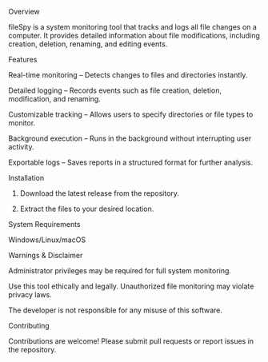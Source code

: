 Overview

fileSpy is a system monitoring tool that tracks and logs all file changes on a computer. It provides detailed information about file modifications, including creation, deletion, renaming, and editing events.

Features

Real-time monitoring – Detects changes to files and directories instantly.

Detailed logging – Records events such as file creation, deletion, modification, and renaming.

Customizable tracking – Allows users to specify directories or file types to monitor.

Background execution – Runs in the background without interrupting user activity.

Exportable logs – Saves reports in a structured format for further analysis.


Installation

1. Download the latest release from the repository.


2. Extract the files to your desired location.

System Requirements

Windows/Linux/macOS


Warnings & Disclaimer

Administrator privileges may be required for full system monitoring.

Use this tool ethically and legally. Unauthorized file monitoring may violate privacy laws.

The developer is not responsible for any misuse of this software.

Contributing

Contributions are welcome! Please submit pull requests or report issues in the repository.

